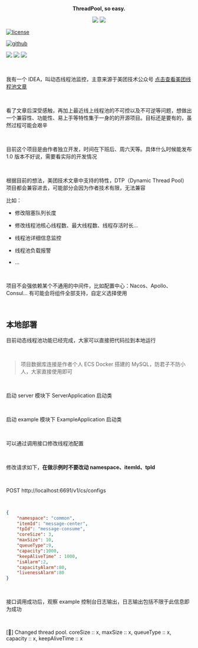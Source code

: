 <p align="center">
	<strong>ThreadPool, so easy.</strong>
</p>
<p align="center">

<img src="https://img.shields.io/badge/程序员-龙台-blue.svg" />

<a target="_blank" href="http://mp.weixin.qq.com/s?__biz=Mzg4NDU0Mjk5OQ==&mid=100007311&idx=1&sn=d325c1a509d6ee89469a1134ac0a8cf5&chksm=4fb7c6f778c04fe111e9cf52723675b8e8cbbbf9e848741a5d9c20620ff6c778b6613e021a34&scene=18#wechat_redirect">
  <img src="https://img.shields.io/badge/公众号-龙台 blog-yellow.svg" />
</a>

<a href="https://github.com/longtai94/dynamic-thread-pool/blob/develop/LICENSE"><img src="https://badgen.net/github/license/doocs/jvm?color=green" alt="license"></a>

<a href="https://github.com/longtai94/dynamic-thread-pool"><img src="https://badgen.net/badge/⭐/GitHub/blue" alt="github"></a>

<img src="https://img.shields.io/badge/JDK-1.8-violet.svg" />

<img src="https://img.shields.io/badge/release-v1.0.0-green.svg" />

<img src="https://img.shields.io/github/stars/longtai94/dynamic-thread-pool.svg" />

</p>

<br/>

我有一个 IDEA，叫动态线程池监控，主意来源于美团技术公众号 [点击查看美团线程池文章](https://tech.meituan.com/2020/04/02/java-pooling-pratice-in-meituan.html)

<br/>

看了文章后深受感触，再加上最近线上线程池的不可控以及不可逆等问题，想做出一个兼容性、功能性、易上手等特性集于一身的的开源项目。目标还是要有的，虽然过程可能会艰辛

<br/>

目前这个项目是由作者独立开发，时间在下班后、周六天等。具体什么时候能发布 1.0 版本不好说，需要看实际的开发情况

<br/>

根据目前的想法，美团技术文章中支持的特性，DTP（Dynamic Thread Pool）项目都会兼容进去，可能部分会因为作者技术有限，无法兼容

比如：

- 修改阻塞队列长度

- 修改线程池核心线程数、最大线程数、线程存活时长...

- 线程池详细信息监控

- 线程池负载报警

- ...

<br/>

项目不会强依赖某个不通用的中间件，比如配置中心：Nacos、Apollo、Consul... 有可能会将组件全部支持，自定义选择使用

<br/>

## 本地部署

目前动态线程池功能已经完成，大家可以直接把代码拉到本地运行

<br/>

> 项目数据库连接是作者个人 ECS Docker 搭建的 MySQL，防君子不防小人，大家直接使用即可

<br/>

启动 server 模块下 ServerApplication 启动类

<br/>

启动 example 模块下 ExampleApplication 启动类

<br/>

可以通过调用接口修改线程池配置

<br/>

修改请求如下，**在做示例时不要改动 namespace、itemId、tpId**

<br/>

POST http://localhost:6691/v1/cs/configs

<br/>

```json
{
    "namespace": "common",
    "itemId": "message-center",
    "tpId": "message-consume",
    "coreSize": 3,
    "maxSize": 10,
    "queueType":9,
    "capacity":1000,
    "keepAliveTime" : 1000,
    "isAlarm":2,
    "capacityAlarm":80,
    "livenessAlarm":80
}
```

<br/>

接口调用成功后，观察 example 控制台日志输出，日志输出包括不限于此信息即为成功

<br/>

[🚀] Changed thread pool. coreSize :: x, maxSize :: x, queueType :: x, capacity :: x, keepAliveTime :: x

